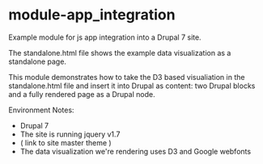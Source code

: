 # module-app_integration
Example module for js app integration into a Drupal 7 site.

The standalone.html file shows the example data visualization as a standalone page.

This module demonstrates how to take the D3 based visualiation in the standalone.html file and insert it into Drupal as content: two Drupal blocks and a fully rendered page as a Drupal node.

Environment Notes:

* Drupal 7
* The site is running jquery v1.7
* ( link to site master theme )
* The data visualization we're rendering uses D3 and Google webfonts
